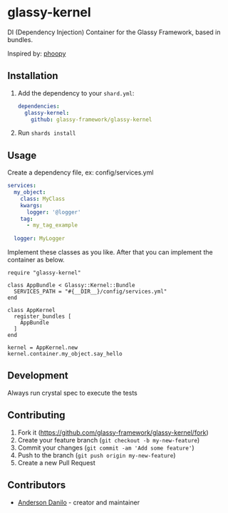 # glassy-kernel

DI (Dependency Injection) Container for the Glassy Framework, based in bundles.

Inspired by: [phoopy](https://github.com/phoopy/phoopy)

## Installation

1. Add the dependency to your `shard.yml`:

   ```yaml
   dependencies:
     glassy-kernel:
       github: glassy-framework/glassy-kernel
   ```

2. Run `shards install`

## Usage

Create a dependency file, ex: config/services.yml
```yml
services:
  my_object:
    class: MyClass
    kwargs:
      logger: '@logger'
    tag:
      - my_tag_example
  
  logger: MyLogger
```

Implement these classes as you like. After that you can implement the container as below.

```crystal
require "glassy-kernel"

class AppBundle < Glassy::Kernel::Bundle
  SERVICES_PATH = "#{__DIR__}/config/services.yml"
end

class AppKernel
  register_bundles [
    AppBundle
  ]
end

kernel = AppKernel.new
kernel.container.my_object.say_hello
```

## Development

Always run crystal spec to execute the tests

## Contributing

1. Fork it (<https://github.com/glassy-framework/glassy-kernel/fork>)
2. Create your feature branch (`git checkout -b my-new-feature`)
3. Commit your changes (`git commit -am 'Add some feature'`)
4. Push to the branch (`git push origin my-new-feature`)
5. Create a new Pull Request

## Contributors

- [Anderson Danilo](https://github.com/andersondanilo) - creator and maintainer
